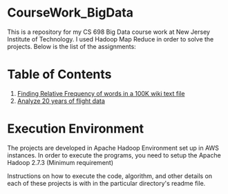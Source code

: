 # CourseWork_BigData

This is a repository for my CS 698 Big Data course work at New Jersey Institute of Technology. I used Hadoop Map Reduce in order to solve the projects. Below is the list of the assignments: 

# Table of Contents 

1. [Finding Relative Frequency of words in a 100K wiki text file](https://github.com/PhaniKumarAdiraju/CourseWork_BigData/tree/master/Relative%20Frequency)
2. [Analyze 20 years of flight data](https://github.com/PhaniKumarAdiraju/CourseWork_BigData/tree/master/FlightProject)

# Execution Environment
The projects are developed in Apache Hadoop Environment set up in AWS instances. In order to execute the programs, you need to setup the Apache Hadoop 2.7.3 (Minimum requirement)

Instructions on how to execute the code,  algorithm, and other details on each of these projects is with in the particular directory's readme file.
